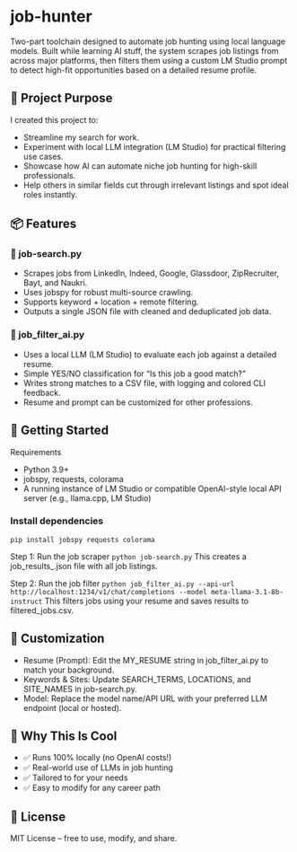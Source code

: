 # job-hunter
Two-part toolchain designed to automate job hunting using local language models. Built while learning AI stuff, the system scrapes job listings from across major platforms, then filters them using a custom LM Studio prompt to detect high-fit opportunities based on a detailed resume profile.


## 💼 Project Purpose
I created this project to:
- Streamline my search for work.
- Experiment with local LLM integration (LM Studio) for practical filtering use cases.
- Showcase how AI can automate niche job hunting for high-skill professionals.
- Help others in similar fields cut through irrelevant listings and spot ideal roles instantly.

## 📦 Features
### 🔎 job-search.py
- Scrapes jobs from LinkedIn, Indeed, Google, Glassdoor, ZipRecruiter, Bayt, and Naukri.
- Uses jobspy for robust multi-source crawling.
- Supports keyword + location + remote filtering.
- Outputs a single JSON file with cleaned and deduplicated job data.

### 🧠 job_filter_ai.py
- Uses a local LLM (LM Studio) to evaluate each job against a detailed resume.
- Simple YES/NO classification for “Is this job a good match?”
- Writes strong matches to a CSV file, with logging and colored CLI feedback.
- Resume and prompt can be customized for other professions.

## 🚀 Getting Started
Requirements
- Python 3.9+
- jobspy, requests, colorama
- A running instance of LM Studio or compatible OpenAI-style local API server (e.g., llama.cpp, LM Studio)

### Install dependencies
```pip install jobspy requests colorama```

Step 1: Run the job scraper
```python job-search.py```
This creates a job_results_<date>.json file with all job listings.

Step 2: Run the job filter
```python job_filter_ai.py --api-url http://localhost:1234/v1/chat/completions --model meta-llama-3.1-8b-instruct```
This filters jobs using your resume and saves results to filtered_jobs.csv.

## 🧬 Customization
- Resume (Prompt): Edit the MY_RESUME string in job_filter_ai.py to match your background.
- Keywords & Sites: Update SEARCH_TERMS, LOCATIONS, and SITE_NAMES in job-search.py.
- Model: Replace the model name/API URL with your preferred LLM endpoint (local or hosted).


## 🧠 Why This Is Cool
- ✅ Runs 100% locally (no OpenAI costs!)
- ✅ Real-world use of LLMs in job hunting
- ✅ Tailored to for your needs
- ✅ Easy to modify for any career path

## 📄 License
MIT License – free to use, modify, and share.


